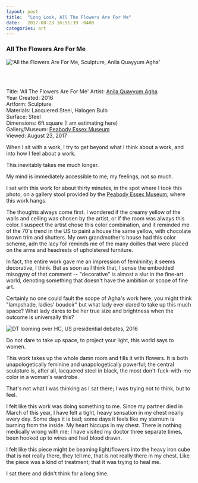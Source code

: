 ```yaml
---
layout: post
title:  "Long Look, All The Flowers Are For Me"
date:   2017-08-23 16:51:39 -0400
categories: art
---
```


<h3>All The Flowers Are For Me</h3>

!['All the Flowers Are For Me, Sculpture, Anila Quayyum Agha'](https://dl.dropboxusercontent.com/u/13050632/blog/%22All%20the%20Flowers%20Are%20For%20Me%2C%22%20Anila%20Qayuum%20Agha%2C%20Peabody%20Essex%20Museum..jpg)

<br><Br>

Title: 'All The Flowers Are For Me'
Artist: [Anila Quayyum Agha](http://www.anilaagha.com/)<br>
Year Created: 2016<br>
Artform: Sculpture<br>
Materials: Lacquered Steel, Halogen Bulb<br>
Surface: Steel<br>
Dimensions: 6ft square (I am estimating here)<br>
Gallery/Museum: [Peabody Essex Museum](https://www.pem.org)<br>
Viewed: August 23, 2017<br>

When I sit with a work, I try to get beyond what I think about a work, and into how I feel about a work.

This inevitably takes me much longer.

My mind is immediately accessible to me; my feelings, not so much.

I sat with this work for about thirty minutes, in the spot where I took this photo, on a gallery stool provided by the [Peabody Essex Museum](https://www.pem.org/), where this work hangs.

The thoughts always come first. I wondered if the creamy yellow of the walls and ceiling was chosen by the artist, or if the room was always this color. I suspect the artist chose this color combination, and it reminded me of the 70's trend in the US to paint a house the same yellow, with chocolate brown trim and shutters. My own grandmother's house had this color scheme, adn the lacy foil reminds me of the many doilies that were placed on the arms and headrests of upholstered furniture.

In fact, the entire work gave me an impression of femininity; it seems decorative, I think. But as soon as I think that, I sense the embedded misogyny of that comment -- "decorative" is almost a slur in the fine-art world, denoting something that doesn't have the ambition or scope of fine art.

Certainly no one could fault the scope of Agha's work here; you might think "lampshade, ladies' boudoir" but what lady ever dared to take up this much space? What lady dares to be her true size and brightness when the outcome is universally this?

![DT looming over HC, US presidential debates, 2016](http://assets.nydailynews.com/polopoly_fs/1.2830586.1476450249!/img/httpImage/image.jpg_gen/derivatives/article_750/613698468.jpg)

Do not dare to take up space, to project your light, this world says to women.

This work takes up the whole damn room and fills it with flowers. It is both unapologetically feminine and unapologetically powerful; the central sculpture is, after all, lacquered steel in black, the most don't-fuck-with-me color in a woman's wardrobe.

That's not what I was thinking as I sat there; I was trying not to think, but to feel.

I felt like this work was doing something to me. Since my partner died in March of this year, I have felt a tight, heavy sensation in my chest nearly every day. Some days it is bad; some days it feels like my sternum is burning from the inside. My heart hiccups in my chest. There is nothing medically wrong with me; I have visited my doctor three separate times, been hooked up to wires and had blood drawn.

I felt like this piece might be beaming light/flowers into the heavy iron cube that is not really there, they tell me, that is not really there in my chest. Like the piece was a kind of treatment; that it was trying to heal me.

I sat there and didn't think for a long time.
